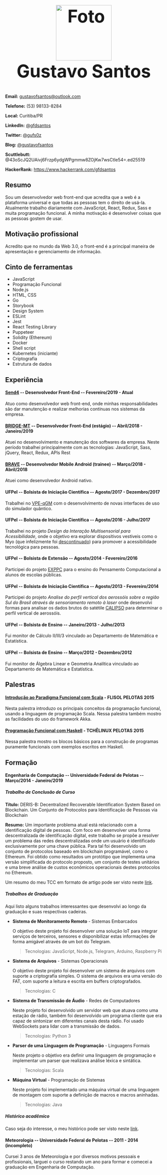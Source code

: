 <h1 align="center" style="font-size: 4em;">
  <img
    alt="Foto"
    src="https://avatars3.githubusercontent.com/u/8608517?s=460&v=4"
    width="178"
    height="178"
  />
  <br />
  Gustavo Santos
</h1>

**Email:** gustavofsantos@outlook.com

**Telefone:** (53) 98133-8284

**Local:** Curitiba/PR

**LinkedIn:** [@gfdsantos](https://www.linkedin.com/in/gfdsantos/)

**Twitter:** [@gufs0z](https://twitter.com/gufs0z)

**Blog:** [@gustavofsantos](https://dev.to/gustavofsantos)

**Scuttlebutt:** @43oScJQ2UAivj6Frzp6ydgWPgmmw8ZOjKw7wsCtIe54=.ed25519

**HackerRank:** https://www.hackerrank.com/gfdsantos

## Resumo

Sou um desenvolvedor web front-end que acredita que a web é a plataforma universal e que todas as pessoas tem o direito de usá-la. Atualmente trabalho diariamente com JavaScript, React, Redux, Sass e muita programação funcional. A minha motivação é desenvolver coisas que as pessoas gostem de usar.

## Motivação profissional

Acredito que no mundo da Web 3.0, o front-end é a principal maneira de apresentação e gerenciamento de informação.

## Cinto de ferramentas

- JavaScript
- Programação Funcional
- Node.js
- HTML, CSS
- Go
- Storybook
- Design System
- ESLint
- Jest
- React Testing Library
- Puppeteer
- Solidity (Ethereum)
- Docker
- Shell script
- Kubernetes (iniciante)
- Criptografia
- Estrutura de dados

## Experiência

#### **[Send4](https://troquefacil.com.br)** -- Desenvolvedor Front-End -- Fevereiro/2019 - Atual

Atuo como desenvolvedor web front-end, onde minhas responsabilidades são dar manutenção e realizar melhorias contínuas nos sistemas da empresa.

#### **[BRIDGE-MT](https://www.bridge-mt.com/de/)** -- Desenvolvedor Front-End (estágio) -- Abril/2018 - Janeiro/2019

Atuei no desenvolvimento e manutenção dos softwares da empresa. Neste período trabalhei principalmente com as tecnologias: JavaScript, Sass, jQuery, React, Redux, APIs Rest

#### **[BRAVE](http://brave.ag/)** -- Desenvolvedor Mobile Android (trainee) -- Março/2018 - Abril/2018

Atuei como desenvolvedor Android nativo.

#### **UFPel** -- Bolsista de Iniciação Científica -- Agosto/2017 - Dezembro/2017

Trabalhei no [VPE-qGM](http://www.scielo.edu.uy/pdf/cleiej/v16n3/v16n3a03.pdf) com o desenvolvimento de novas interfaces de
uso do simulador quântico.

#### **UFPel** -- Bolsista de Iniciação Científica -- Agosto/2016 - Julho/2017

Trabalhei no projeto _Design da Interação Multisensorial para Acessibilidade_, onde o objetivo era explorar dispositivos
vestíveis como o Myo (que infelizmente foi [descontinuado](https://www.engadget.com/2018/10/13/thalmic-stops-myo-gesture-armband-sales/))
para promover a acessibilidade tecnológica para pessoas.

#### **UFPel** -- Bolsista de Extensão -- Agosto/2014 - Fevereiro/2016

Participei do projeto [EXPPC](https://wp.ufpel.edu.br/pensamentocomputacional/pt/) para o ensino do Pensamento Computacional
a alunos de escolas públicas.

#### **UFPel** -- Bolsista de Iniciação Científica -- Agosto/2013 - Fevereiro/2014

Participei do projeto _Analise do perfil vertical dos aerossóis sobre a região Sul do Brasil através de sensoriamento remoto à laser_
onde desenvolvi formas para analisar os dados brutos do satétile [CALIPSO](https://www.nasa.gov/mission_pages/calipso/spacecraft/index.html)
para determinar o perfil vertical de aerossóis.

#### **UFPel** -- Bolsista de Ensino -- Janeiro/2013 - Julho/2013

Fui monitor de Cálculo II/III/3 vinculado ao Departamento de Matemática e Estatística.

#### **UFPel** -- Bolsista de Ensino -- Março/2012 - Dezembro/2012

Fui monitor de Álgebra Linear e Geometria Analítica vinculado ao Departamento de Matemática e Estatística.

## Palestras

#### **[Introdução ao Paradigma Funcional com Scala](https://github.com/gustavofsantos/palestra-scala/blob/master/scala.pdf)** - FLISOL PELOTAS 2015

Nesta palestra introduzo os principais conceitos da programação funcional, usando a linguagem de programação Scala.
Nessa palestra também mostro as facilidades do uso do framework Akka.

#### **[Programação Funcional com Haskell](https://bit.ly/2SNm3K4)** - TCHÊLINUX PELOTAS 2015

Nessa palestra mostro os blocos básicos para a construção de programas puramente funcionais com exemplos escritos em Haskell.

## Formação

#### **Engenharia de Computação** -- Universidade Federal de Pelotas -- Março/2014 - Janeiro/2019

##### Trabalho de Conclusão de Curso

**Título:** DERIS-B: Decentralized Recoverable Identification System Based on Blockchain. Um Conjunto de Protocolos para Identificação de Pessoas via Blockchain

**Resumo:** Um importante problema atual está relacionado com a identificação digital de pessoas. Com foco em desenvolver uma forma descentralizada de identificação digital, este trabalho se propõe a resolver um problema das redes descentralizadas onde um usuário é identificado exclusivamente por uma chave pública. Para tal foi desenvolvido um conjunto de protocolos baseado em blockchain programável, como o Ethereum. Foi obtido como resultados um protótipo que implementa uma versão simplificada do protocolo proposto, um conjunto de testes unitários e uma breve análise de custos econômicos operacionais destes protocolos no Ethereum.

Um resumo do meu TCC em formato de artigo pode ser visto neste [link](https://github.com/gustavofsantos/curriculo/blob/master/files/SBRC_2019.pdf).

##### Trabalhos de Graduação

Aqui listo alguns trabalhos interessantes que desenvolvi ao longo da graduação e suas respectivas cadeiras.

- **Sistema de Monitoramento Remoto** - Sistemas Embarcados

  O objetivo deste projeto foi desenvolver uma solução IoT para integrar serviços de terceiros, sensores e disponibilizar estas informações de forma amigável através de um bot do Telegram.

  > Tecnologias: JavaScript, Node.js, Telegram, Arduino, Raspberry Pi

- **Sistema de Arquivos** - Sistemas Operacionais

  O objetivo deste projeto foi desenvolver um sistema de arquivos com suporte a criptografia simples. O sistema de arquivos era uma versão do FAT, com suporte a leitura e escrita em buffers criptografados.

  > Tecnologias: C

- **Sistema de Transmissão de Áudio** - Redes de Computadores

  Neste projeto foi desenvolvido um servidor web que atuava como uma estação de rádio, também foi desenvolvido um programa cliente que era capaz de sintonizar em diferentes canais desta rádio. Foi usado WebSockets para lidar com a transmissão de dados.

  > Tecnologias: Python 3

- **Parser de uma Linguagem de Programação** - Linguagens Formais

  Neste projeto o objetivo era definir uma linguagem de programação e implementar um parser que realizava análise léxica e sintática.

  > Tecnologias: Scala

- **Máquina Virtual** - Programação de Sistemas

  Neste projeto foi implementado uma máquina virtual de uma linguagem de montagem com suporte a definição de macros e macros aninhadas.

  > Tecnologias: Java

##### Histórico acadêmico

Caso seja do interesse, o meu histórico pode ser visto neste [link](https://github.com/gustavofsantos/curriculo/blob/master/files/historico.pdf).

#### **Meteorologia** -- Universidade Federal de Pelotas -- 2011 - 2014 (incompleto)

Cursei 3 anos de Meteorologia e por diversos motivos pessoais e profissionais, larguei o curso restando um ano para
formar e comecei a graduação em Engenharia de Computação.
